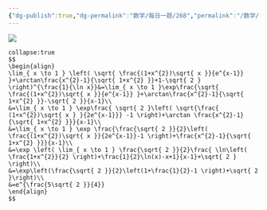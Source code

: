 ```yaml
---
{"dg-publish":true,"dg-permalink":"数学/每日一题/268","permalink":"/数学/每日一题/268/","dgHomeLink":true,"dgPassFrontmatter":false}
---
```


![](https://mmbiz.qpic.cn/mmbiz_png/QVficiaYicXqN07CPscziafpjjyibVRTu8yqpdc5fibau3NLdG1ic7Mmoibo1hKBAl19Y4jNLwFt7QCzoCFA9PW5STeJ4A/640?wx_fmt=png&wxfrom=5&wx_lazy=1&wx_co=1)

```ad-ans
collapse:true
$$
\begin{align}
\lim_{ x \to 1 } \left( \sqrt{ \frac{(1+x^{2})\sqrt{ x }}{e^{x-1}} }+\arctan\frac{x^{2}-1}{\sqrt{ 1+x^{2} }}+1-\sqrt{ 2 } \right)^{\frac{1}{\ln x}}&=\lim_{ x \to 1 }\exp\frac{\sqrt{ \frac{(1+x^{2})\sqrt{ x }}{e^{x-1}} }+\arctan\frac{x^{2}-1}{\sqrt{ 1+x^{2} }}-\sqrt{ 2 }}{x-1}\\
&=\lim_{ x \to 1 } \exp\frac{ \sqrt{ 2 }\left( \sqrt{\frac{ (1+x^{2})\sqrt{ x } }{2e^{x-1}}} -1 \right)+\arctan \frac{x^{2}-1}{\sqrt{ 1+x^{2} }}}{x-1}\\
&=\lim_{ x \to 1 } \exp \frac{\frac{\sqrt{ 2 }}{2}\left( \frac{(1+x^{2})\sqrt{ x }}{2e^{x-1}}-1 \right)+\frac{x^{2}-1}{\sqrt{ 1+x^{2} }}}{x-1}\\
&=\exp \left( \lim_{ x \to 1 } \frac{\sqrt{ 2 }}{2}\frac{ \ln\left( \frac{1+x^{2}}{2} \right)+\frac{1}{2}\ln(x)-x+1}{x-1}+\sqrt{ 2 } \right)\\
&=\exp\left(\frac{\sqrt{ 2 }}{2}\left(1+\frac{1}{2}-1 \right)+\sqrt{ 2 }\right)\\
&=e^{\frac{5\sqrt{ 2 }}{4}}
\end{align}
$$
```
